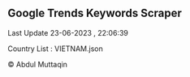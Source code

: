 

## Google Trends Keywords Scraper 
 
Last Update 23-06-2023 , 22:06:39

Country List :
VIETNAM.json



© Abdul Muttaqin 
